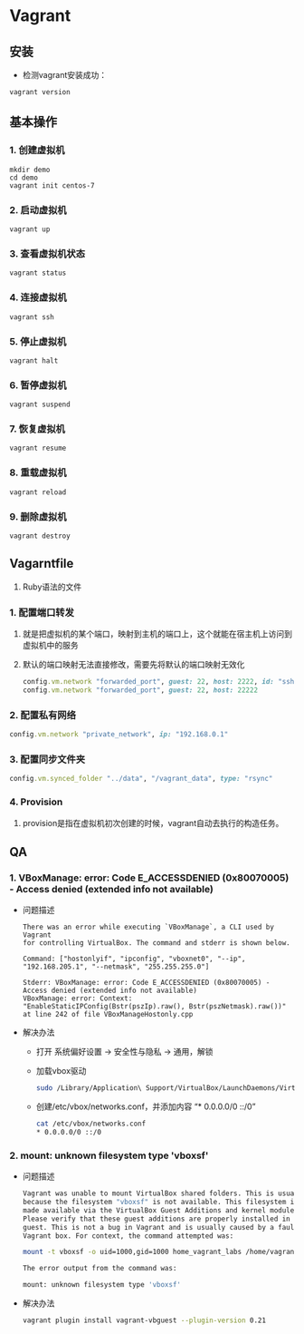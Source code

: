 # Vagrant

## 安装

* 检测vagrant安装成功：

```shell
vagrant version
```

## 基本操作

### 1. 创建虚拟机

```shell
mkdir demo
cd demo
vagrant init centos-7
```

### 2. 启动虚拟机

```shell
vagrant up
```

### 3. 查看虚拟机状态

```shell
vagrant status
```

### 4. 连接虚拟机

```shell
vagrant ssh
```

### 5. 停止虚拟机

```shell
vagrant halt
```

### 6. 暂停虚拟机

```shell
vagrant suspend
```

### 7. 恢复虚拟机

```shell
vagrant resume
```

### 8. 重载虚拟机

```shell
vagrant reload
```

###  9. 删除虚拟机

```shell
vagrant destroy
```

## Vagarntfile

1. Ruby语法的文件

### 1. 配置端口转发

1. 就是把虚拟机的某个端口，映射到主机的端口上，这个就能在宿主机上访问到虚拟机中的服务

2. 默认的端口映射无法直接修改，需要先将默认的端口映射无效化

   ```ruby
   config.vm.network "forwarded_port", guest: 22, host: 2222, id: "ssh", disabled: "true"
   config.vm.network "forwarded_port", guest: 22, host: 22222
   ```

### 2. 配置私有网络

```ruby
config.vm.network "private_network", ip: "192.168.0.1"
```

### 3. 配置同步文件夹

```ruby
config.vm.synced_folder "../data", "/vagrant_data", type: "rsync"
```

### 4. Provision

1. provision是指在虚拟机初次创建的时候，vagrant自动去执行的构造任务。

## QA

### 1. VBoxManage: error: Code E_ACCESSDENIED (0x80070005) - Access denied (extended info not available)

* 问题描述

  ```shell
  There was an error while executing `VBoxManage`, a CLI used by Vagrant
  for controlling VirtualBox. The command and stderr is shown below.
  
  Command: ["hostonlyif", "ipconfig", "vboxnet0", "--ip", "192.168.205.1", "--netmask", "255.255.255.0"]
  
  Stderr: VBoxManage: error: Code E_ACCESSDENIED (0x80070005) - Access denied (extended info not available)
  VBoxManage: error: Context: "EnableStaticIPConfig(Bstr(pszIp).raw(), Bstr(pszNetmask).raw())" at line 242 of file VBoxManageHostonly.cpp
  ```

* 解决办法

  * 打开 系统偏好设置 -> 安全性与隐私 -> 通用，解锁

  * 加载vbox驱动

    ```sh
    sudo /Library/Application\ Support/VirtualBox/LaunchDaemons/VirtualBoxStartup.sh restart
    ```

  * 创建/etc/vbox/networks.conf，并添加内容 “* 0.0.0.0/0 ::/0”

    ```sh
    cat /etc/vbox/networks.conf
    * 0.0.0.0/0 ::/0
    ```



### 2. mount: unknown filesystem type 'vboxsf'

* 问题描述

  ```sh
  Vagrant was unable to mount VirtualBox shared folders. This is usually
  because the filesystem "vboxsf" is not available. This filesystem is
  made available via the VirtualBox Guest Additions and kernel module.
  Please verify that these guest additions are properly installed in the
  guest. This is not a bug in Vagrant and is usually caused by a faulty
  Vagrant box. For context, the command attempted was:
  
  mount -t vboxsf -o uid=1000,gid=1000 home_vagrant_labs /home/vagrant/labs
  
  The error output from the command was:
  
  mount: unknown filesystem type 'vboxsf'
  ```

* 解决办法

  ```sh
  vagrant plugin install vagrant-vbguest --plugin-version 0.21
  ```

  

  